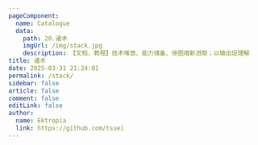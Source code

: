 ```yaml
---
pageComponent:
  name: Catalogue
  data:
    path: 20.诸术
    imgUrl: /img/stack.jpg
    description: 【文档、教程】技术堆放、能力储备、徐图维新进取；以输出促理解
title: 诸术
date: 2025-03-31 21:24:01
permalink: /stack/
sidebar: false
article: false
comment: false
editLink: false
author:
  name: Ektropia
  link: https://github.com/tsuei
---
```

